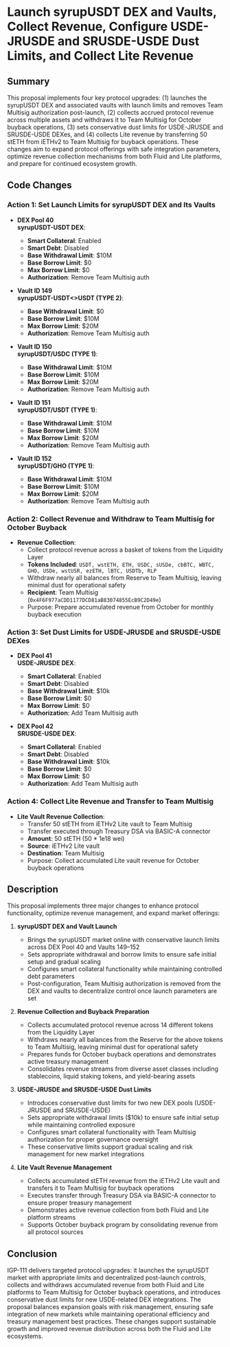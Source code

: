 # Launch syrupUSDT DEX and Vaults, Collect Revenue, Configure USDE-JRUSDE and SRUSDE-USDE Dust Limits, and Collect Lite Revenue

## Summary

This proposal implements four key protocol upgrades: (1) launches the syrupUSDT DEX and associated vaults with launch limits and removes Team Multisig authorization post-launch, (2) collects accrued protocol revenue across multiple assets and withdraws it to Team Multisig for October buyback operations, (3) sets conservative dust limits for USDE-JRUSDE and SRUSDE-USDE DEXes, and (4) collects Lite revenue by transferring 50 stETH from iETHv2 to Team Multisig for buyback operations. These changes aim to expand protocol offerings with safe integration parameters, optimize revenue collection mechanisms from both Fluid and Lite platforms, and prepare for continued ecosystem growth.

## Code Changes

### Action 1: Set Launch Limits for syrupUSDT DEX and Its Vaults

- **DEX Pool 40**<br>
  **syrupUSDT-USDT DEX**:
  - **Smart Collateral**: Enabled
  - **Smart Debt**: Disabled
  - **Base Withdrawal Limit**: $10M
  - **Base Borrow Limit**: $0
  - **Max Borrow Limit**: $0
  - **Authorization**: Remove Team Multisig auth

- **Vault ID 149**<br>
  **syrupUSDT-USDT<>USDT (TYPE 2)**:
  - **Base Withdrawal Limit**: $0
  - **Base Borrow Limit**: $10M
  - **Max Borrow Limit**: $20M
  - **Authorization**: Remove Team Multisig auth

- **Vault ID 150**<br>
  **syrupUSDT/USDC (TYPE 1)**:
  - **Base Withdrawal Limit**: $10M
  - **Base Borrow Limit**: $10M
  - **Max Borrow Limit**: $20M
  - **Authorization**: Remove Team Multisig auth

- **Vault ID 151**<br>
  **syrupUSDT/USDT (TYPE 1)**:
  - **Base Withdrawal Limit**: $10M
  - **Base Borrow Limit**: $10M
  - **Max Borrow Limit**: $20M
  - **Authorization**: Remove Team Multisig auth

- **Vault ID 152**<br>
  **syrupUSDT/GHO (TYPE 1)**:
  - **Base Withdrawal Limit**: $10M
  - **Base Borrow Limit**: $10M
  - **Max Borrow Limit**: $20M
  - **Authorization**: Remove Team Multisig auth

### Action 2: Collect Revenue and Withdraw to Team Multisig for October Buyback

- **Revenue Collection**:
  - Collect protocol revenue across a basket of tokens from the Liquidity Layer
  - **Tokens Included**: `USDT, wstETH, ETH, USDC, sUSDe, cbBTC, WBTC, GHO, USDe, wstUSR, ezETH, lBTC, USDTb, RLP`
  - Withdraw nearly all balances from Reserve to Team Multisig, leaving minimal dust for operational safety
  - **Recipient**: Team Multisig (`0x4F6F977aCDD1177DCD81aB83074855EcB9C2D49e`)
  - Purpose: Prepare accumulated revenue from October for monthly buyback execution

### Action 3: Set Dust Limits for USDE-JRUSDE and SRUSDE-USDE DEXes

- **DEX Pool 41**<br>
  **USDE-JRUSDE DEX**:
  - **Smart Collateral**: Enabled
  - **Smart Debt**: Disabled
  - **Base Withdrawal Limit**: $10k
  - **Base Borrow Limit**: $0
  - **Max Borrow Limit**: $0
  - **Authorization**: Add Team Multisig auth

- **DEX Pool 42**<br>
  **SRUSDE-USDE DEX**:
  - **Smart Collateral**: Enabled
  - **Smart Debt**: Disabled
  - **Base Withdrawal Limit**: $10k
  - **Base Borrow Limit**: $0
  - **Max Borrow Limit**: $0
  - **Authorization**: Add Team Multisig auth

### Action 4: Collect Lite Revenue and Transfer to Team Multisig

- **Lite Vault Revenue Collection**:
  - Transfer 50 stETH from iETHv2 Lite vault to Team Multisig
  - Transfer executed through Treasury DSA via BASIC-A connector
  - **Amount**: 50 stETH (50 * 1e18 wei)
  - **Source**: iETHv2 Lite vault
  - **Destination**: Team Multisig
  - Purpose: Collect accumulated Lite vault revenue for October buyback operations

## Description

This proposal implements three major changes to enhance protocol functionality, optimize revenue management, and expand market offerings:

1. **syrupUSDT DEX and Vault Launch**
   - Brings the syrupUSDT market online with conservative launch limits across DEX Pool 40 and Vaults 149–152
   - Sets appropriate withdrawal and borrow limits to ensure safe initial setup and gradual scaling
   - Configures smart collateral functionality while maintaining controlled debt parameters
   - Post-configuration, Team Multisig authorization is removed from the DEX and vaults to decentralize control once launch parameters are set

2. **Revenue Collection and Buyback Preparation**
   - Collects accumulated protocol revenue across 14 different tokens from the Liquidity Layer
   - Withdraws nearly all balances from the Reserve for the above tokens to Team Multisig, leaving minimal dust for operational safety
   - Prepares funds for October buyback operations and demonstrates active treasury management
   - Consolidates revenue streams from diverse asset classes including stablecoins, liquid staking tokens, and yield-bearing assets

3. **USDE-JRUSDE and SRUSDE-USDE Dust Limits**
   - Introduces conservative dust limits for two new DEX pools (USDE-JRUSDE and SRUSDE-USDE)
   - Sets appropriate withdrawal limits ($10k) to ensure safe initial setup while maintaining controlled exposure
   - Configures smart collateral functionality with Team Multisig authorization for proper governance oversight
   - These conservative limits support gradual scaling and risk management for new market integrations

4. **Lite Vault Revenue Management**
   - Collects accumulated stETH revenue from the iETHv2 Lite vault and transfers it to Team Multisig for buyback operations
   - Executes transfer through Treasury DSA via BASIC-A connector to ensure proper treasury management
   - Demonstrates active revenue collection from both Fluid and Lite platform streams
   - Supports October buyback program by consolidating revenue from all protocol sources

## Conclusion

IGP-111 delivers targeted protocol upgrades: it launches the syrupUSDT market with appropriate limits and decentralized post-launch controls, collects and withdraws accumulated revenue from both Fluid and Lite platforms to Team Multisig for October buyback operations, and introduces conservative dust limits for new USDE-related DEX integrations. The proposal balances expansion goals with risk management, ensuring safe integration of new markets while maintaining operational efficiency and treasury management best practices. These changes support sustainable growth and improved revenue distribution across both the Fluid and Lite ecosystems.
